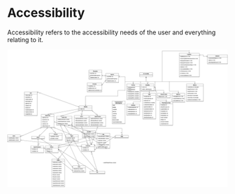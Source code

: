 # Accessibility

Accessibility refers to the accessibility needs of the user and everything relating to it.

![Accessibility](accessibility.png)